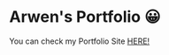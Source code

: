 # Arwen's Portfolio 😀

<!-- check out my portfolio site [here](https://arwensookim.github.io/portfolio/)! {:target="\_blank"} -->
<p>You can check my Portfolio Site <a href="https://arwensookim.github.io/portfolio/" target="_blank">HERE!</a></p>
